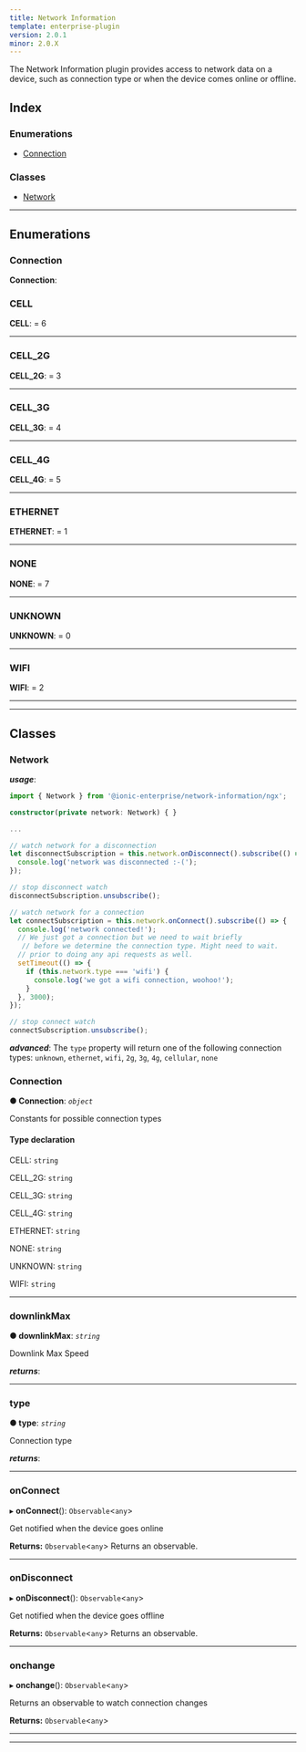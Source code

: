 ```yaml
---
title: Network Information
template: enterprise-plugin
version: 2.0.1
minor: 2.0.X
---
```


The Network Information plugin provides access to network data on a device, such as connection type or when the device comes online or offline.

<native-ent-install plugin-id="network-information" variables=""></native-ent-install>

## Index

### Enumerations

* [Connection](#connection)

### Classes

* [Network](#network)

* * *

## Enumerations

<a id="connection"></a>

### Connection

**Connection**:

<a id="connection.cell"></a>

### CELL

**CELL**: = 6

* * *

<a id="connection.cell_2g"></a>

### CELL_2G

**CELL_2G**: = 3

* * *

<a id="connection.cell_3g"></a>

### CELL_3G

**CELL_3G**: = 4

* * *

<a id="connection.cell_4g"></a>

### CELL_4G

**CELL_4G**: = 5

* * *

<a id="connection.ethernet"></a>

### ETHERNET

**ETHERNET**: = 1

* * *

<a id="connection.none"></a>

### NONE

**NONE**: = 7

* * *

<a id="connection.unknown"></a>

### UNKNOWN

**UNKNOWN**: = 0

* * *

<a id="connection.wifi"></a>

### WIFI

**WIFI**: = 2

* * *

* * *

## Classes

<a id="network"></a>

### Network

***usage***:

```typescript
import { Network } from '@ionic-enterprise/network-information/ngx';

constructor(private network: Network) { }

...

// watch network for a disconnection
let disconnectSubscription = this.network.onDisconnect().subscribe(() => {
  console.log('network was disconnected :-(');
});

// stop disconnect watch
disconnectSubscription.unsubscribe();

// watch network for a connection
let connectSubscription = this.network.onConnect().subscribe(() => {
  console.log('network connected!');
  // We just got a connection but we need to wait briefly
   // before we determine the connection type. Might need to wait.
  // prior to doing any api requests as well.
  setTimeout(() => {
    if (this.network.type === 'wifi') {
      console.log('we got a wifi connection, woohoo!');
    }
  }, 3000);
});

// stop connect watch
connectSubscription.unsubscribe();

```

***advanced***: The `type` property will return one of the following connection types: `unknown`, `ethernet`, `wifi`, `2g`, `3g`, `4g`, `cellular`, `none`

<a id="network.connection"></a>

### Connection

**● Connection**: *`object`*

Constants for possible connection types

#### Type declaration

CELL: `string`

CELL_2G: `string`

CELL_3G: `string`

CELL_4G: `string`

ETHERNET: `string`

NONE: `string`

UNKNOWN: `string`

WIFI: `string`

* * *

<a id="network.downlinkmax"></a>

### downlinkMax

**● downlinkMax**: *`string`*

Downlink Max Speed

***returns***:

* * *

<a id="network.type"></a>

### type

**● type**: *`string`*

Connection type

***returns***:

* * *

<a id="network.onconnect"></a>

### onConnect

▸ **onConnect**(): `Observable`<`any`>

Get notified when the device goes online

**Returns:** `Observable`<`any`> Returns an observable.

* * *

<a id="network.ondisconnect"></a>

### onDisconnect

▸ **onDisconnect**(): `Observable`<`any`>

Get notified when the device goes offline

**Returns:** `Observable`<`any`> Returns an observable.

* * *

<a id="network.onchange"></a>

### onchange

▸ **onchange**(): `Observable`<`any`>

Returns an observable to watch connection changes

**Returns:** `Observable`<`any`>

* * *

* * *